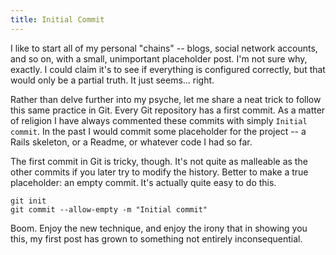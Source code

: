 ```yaml
---
title: Initial Commit
---
```


I like to start all of my personal "chains" -- blogs, social network accounts, and so on, with a small, unimportant placeholder post. I'm not sure why, exactly. I could claim it's to see if everything is configured correctly, but that would only be a partial truth. It just seems... right.

Rather than delve further into my psyche, let me share a neat trick to follow this same practice in Git. Every Git repository has a first commit. As a matter of religion I have always commented these commits with simply `Initial commit`. In the past I would commit some placeholder for the project -- a Rails skeleton, or a Readme, or whatever code I had so far.

The first commit in Git is tricky, though. It's not quite as malleable as the other commits if you later try to modify the history. Better to make a true placeholder: an empty commit. It's actually quite easy to do this.

    git init
    git commit --allow-empty -m "Initial commit"

Boom. Enjoy the new technique, and enjoy the irony that in showing you this, my first post has grown to something not entirely inconsequential.
